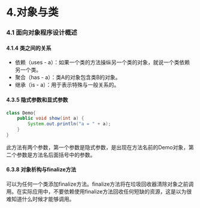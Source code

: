 # 4.对象与类

### 4.1 面向对象程序设计概述

#### 4.1.4 类之间的关系

- 依赖（uses - a）：如果一个类的方法操纵另一个类的对象，就说一个类依赖另一个类。
- 聚合（has - a）：类A的对象包含类B的对象。
- 继承（is - a）：用于表示特殊与一般关系的。

#### 4.3.5 隐式参数和显式参数

```java
class Demo{
    public void show(int a) {
    	System.out.println("a = " + a);
	}
}
```

此方法有两个参数，第一个参数是隐式参数，是出现在方法名前的Demo对象，第二个参数是方法名后面括号中的参数。

#### 6.3.8 对象析构与finalize方法

可以为任何一个类添加finalize方法。finalize方法将在垃圾回收器清除对象之前调用。在实际应用中，不要依赖使用finalize方法回收任何短缺的资源，这是以为很难知道什么时候才能够调用。